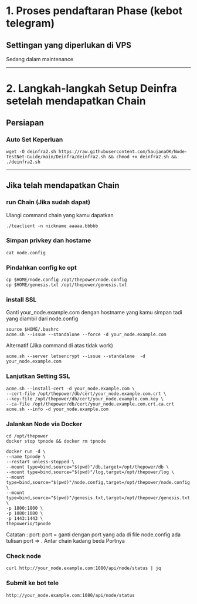 # 1. Proses pendaftaran Phase (kebot telegram)
## Settingan yang diperlukan di VPS
Sedang dalam maintenance

______________________________

# 2. Langkah-langkah Setup Deinfra setelah mendapatkan Chain

## Persiapan
### Auto Set Keperluan
```
wget -O deinfra2.sh https://raw.githubusercontent.com/SaujanaOK/Node-TestNet-Guide/main/Deinfra/deinfra2.sh && chmod +x deinfra2.sh && ./deinfra2.sh
```
______________________________

## Jika telah mendapatkan Chain
### run Chain (Jika sudah dapat)
Ulangi command chain yang kamu dapatkan
```
./teaclient -n nickname aaaaa.bbbbb
```

### Simpan privkey dan hostame
```
cat node.config
```

### Pindahkan config ke opt
```
cp $HOME/node.config /opt/thepower/node.config
cp $HOME/genesis.txt /opt/thepower/genesis.txt
```

### install SSL
Ganti your_node.example.com dengan hostname yang kamu simpan tadi yang diambil dari node.config
```
source $HOME/.bashrc
acme.sh --issue --standalone --force -d your_node.example.com
```
Alternatif (Jika command di atas tidak work)
```
acme.sh --server letsencrypt --issue --standalone  -d your_node.example.com
```

### Lanjutkan Setting SSL
```
acme.sh --install-cert -d your_node.example.com \
--cert-file /opt/thepower/db/cert/your_node.example.com.crt \
--key-file /opt/thepower/db/cert/your_node.example.com.key \
--ca-file /opt/thepower/db/cert/your_node.example.com.crt.ca.crt
acme.sh --info -d your_node.example.com
```

### Jalankan Node via Docker
```
cd /opt/thepower
docker stop tpnode && docker rm tpnode
```

```
docker run -d \
--name tpnode \
--restart unless-stopped \
--mount type=bind,source="$(pwd)"/db,target=/opt/thepower/db \
--mount type=bind,source="$(pwd)"/log,target=/opt/thepower/log \
--mount type=bind,source="$(pwd)"/node.config,target=/opt/thepower/node.config \
--mount type=bind,source="$(pwd)"/genesis.txt,target=/opt/thepower/genesis.txt \
-p 1800:1800 \
-p 1080:1080 \
-p 1443:1443 \
thepowerio/tpnode
```

Catatan : port: port = ganti dengan port yang ada di file node.config ada tulisan port => . Antar chain kadang beda Portnya

### Check node

```
curl http://your_node.example.com:1080/api/node/status | jq
```

### Submit ke bot tele

```
http://your_node.example.com:1080/api/node/status
```

